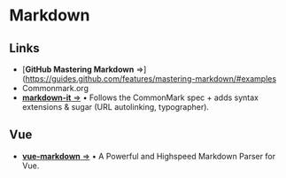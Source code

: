 # Markdown

## Links

* [**GitHub Mastering Markdown** ⇒](https://guides.github.com/features/mastering-markdown/#examples
* Commonmark.org
* [**markdown-it** ⇒](https://github.com/markdown-it/markdown-it ) • Follows the CommonMark spec + adds syntax extensions & sugar (URL autolinking, typographer).

## Vue

* [**vue-markdown** ⇒](https://github.com/miaolz123/vue-markdown) • A Powerful and Highspeed Markdown Parser for Vue.